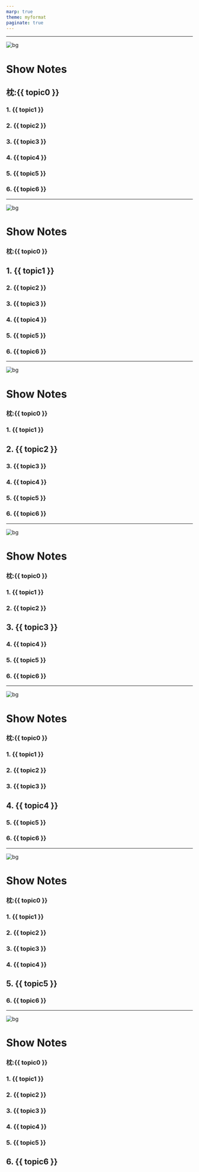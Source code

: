 ```yaml
---
marp: true
theme: myformat
paginate: true
---
```


<!--
_class: top
-->

---

<!--
_class: normal
-->

![bg](./stringarea.png)
# Show Notes

## 枕:{{ topic0 }}
### 1. {{ topic1 }}
### 2. {{ topic2 }}
### 3. {{ topic3 }}
### 4. {{ topic4 }}
### 5. {{ topic5 }}
### 6. {{ topic6 }}

---

<!--
_class: normal
-->

![bg](./stringarea.png)
# Show Notes

### 枕:{{ topic0 }}
## 1. {{ topic1 }}
### 2. {{ topic2 }}
### 3. {{ topic3 }}
### 4. {{ topic4 }}
### 5. {{ topic5 }}
### 6. {{ topic6 }}

---

<!--
_class: normal
-->

![bg](./stringarea.png)
# Show Notes

### 枕:{{ topic0 }}
### 1. {{ topic1 }}
## 2. {{ topic2 }}
### 3. {{ topic3 }}
### 4. {{ topic4 }}
### 5. {{ topic5 }}
### 6. {{ topic6 }}

---

<!--
_class: normal
-->

![bg](./stringarea.png)
# Show Notes

### 枕:{{ topic0 }}
### 1. {{ topic1 }}
### 2. {{ topic2 }}
## 3. {{ topic3 }}
### 4. {{ topic4 }}
### 5. {{ topic5 }}
### 6. {{ topic6 }}

---

<!--
_class: normal
-->

![bg](./stringarea.png)
# Show Notes

### 枕:{{ topic0 }}
### 1. {{ topic1 }}
### 2. {{ topic2 }}
### 3. {{ topic3 }}
## 4. {{ topic4 }}
### 5. {{ topic5 }}
### 6. {{ topic6 }}

---

<!--
_class: normal
-->

![bg](./stringarea.png)
# Show Notes

### 枕:{{ topic0 }}
### 1. {{ topic1 }}
### 2. {{ topic2 }}
### 3. {{ topic3 }}
### 4. {{ topic4 }}
## 5. {{ topic5 }}
### 6. {{ topic6 }}

---

<!--
_class: normal
-->

![bg](./stringarea.png)
# Show Notes

### 枕:{{ topic0 }}
### 1. {{ topic1 }}
### 2. {{ topic2 }}
### 3. {{ topic3 }}
### 4. {{ topic4 }}
### 5. {{ topic5 }}
## 6. {{ topic6 }}
